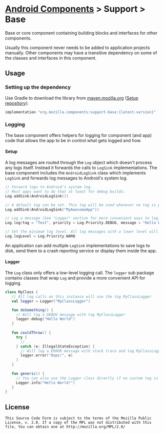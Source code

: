 # [Android Components](../../../README.md) > Support > Base

Base or core component containing building blocks and interfaces for other components.

Usually this component never needs to be added to application projects manually. Other components may have a transitive dependency on some of the classes and interfaces in this component.

## Usage

### Setting up the dependency

Use Gradle to download the library from [maven.mozilla.org](https://maven.mozilla.org/) ([Setup repository](../../../README.md#maven-repository)):

```Groovy
implementation "org.mozilla.components:support-base:{latest-version}"
```

### Logging

The base component offers helpers for logging for component (and app) code that allows the app to be in control what gets logged and how.

#### Setup

A log messages are routed through the `Log` object which doesn't process any logs itself. Instead it forwards the calls to `LogSink` implementations. The base component includes the `AndroidLogSink` class which implements `LogSink` and forwards log messages to Android's system log.

```Kotlin
// Forward logs to Android's system log.
// Most apps want to do that at least for debug builds:
Log.addSink(AndroidLogSink())

// A default tag can be set. This tag will be used whenever no tag is provided when logging a message.
Log.addSink(AndroidLogSink("MyAwesomeApp"))

// Log a message (See "Logger" section for more convenient ways to log)
Log.log(tag = "Test", priority = Log.Priority.DEBUG, message = "Hello World!")

// Set the minimum log level. All log messages with a lower level will be ignored.
Log.logLevel = Log.Priority.WARN
```

An application can add multiple `LogSink` implementations to save logs to disk, send them to a crash reporting service or display them inside the app.

#### Logger

The `Log` class only offers a low-level logging call. The `logger` sub package contains classes that wrap `Log` and provide a more convenient API for logging.

```Kotlin
class MyClass {
   // All log calls on this instance will use the tag MyClassLogger
   val logger = Logger("MyClassLogger")

   fun doSomething() {
     // Will log a DEBUG message with tag MyClassLogger
     logger.debug("Hello World")
   }
   
   fun couldThrow() {
     try {
       // ..
     } catch (e: IllegalStateException) {
       // Will log a ERROR message with stack trace and tag MyClassLogger
       logger.error("Oops!", e)
     )
   }
   
   fun generic() {
     // You can also use the Logger class directly if no custom tag is needed:
     Logger.info("Hello World!")
   }
}
```

## License

    This Source Code Form is subject to the terms of the Mozilla Public
    License, v. 2.0. If a copy of the MPL was not distributed with this
    file, You can obtain one at http://mozilla.org/MPL/2.0/
